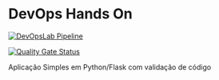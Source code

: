# DevOps Hands On

[![DevOpsLab Pipeline](https://github.com/lnunesmagna/devopslab/actions/workflows/pipeline.yml/badge.svg)](https://github.com/lnunesmagna/devopslab/actions/workflows/pipeline.yml/badge.svg)

[![Quality Gate Status](https://sonarcloud.io/api/project_badges/measure?project=lnunesmagna_devopslab&metric=alert_status)](https://sonarcloud.io/summary/new_code?id=lnunesmagna_devopslab)

Aplicação Simples em Python/Flask com validação de código